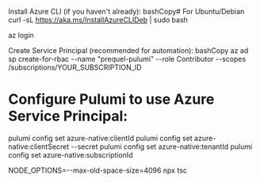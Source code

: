 Install Azure CLI (if you haven't already):
bashCopy# For Ubuntu/Debian
curl -sL https://aka.ms/InstallAzureCLIDeb | sudo bash


az login


Create Service Principal (recommended for automation):
bashCopy
az ad sp create-for-rbac --name "prequel-pulumi" --role Contributor --scopes /subscriptions/YOUR_SUBSCRIPTION_ID

# Configure Pulumi to use Azure Service Principal:
pulumi config set azure-native:clientId <appId>
pulumi config set azure-native:clientSecret <password> --secret
pulumi config set azure-native:tenantId <tenant>
pulumi config set azure-native:subscriptionId <subscriptionId>


NODE_OPTIONS=--max-old-space-size=4096 npx tsc